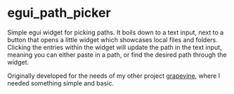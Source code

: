 # egui_path_picker

Simple egui widget for picking paths.
It boils down to a text input, next to a button that opens a little widget
which showcases local files and folders. Clicking the entries within the
widget will update the path in the text input, meaning you can either
paste in a path, or find the desired path through the widget.

Originally developed for the needs of my other project
[grapevine](https://github.com/TCA166/grapevine), where I needed
something simple and basic.

